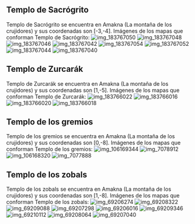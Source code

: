 ## Templo de Sacrógrito
Templo de Sacrógrito se encuentra en Amakna (La montaña de los crujidores) y sus coordenadas son [-3,-4].
Imágenes de los mapas que conforman Templo de Sacrógrito:
![img_183767050](https://media.discordapp.net/attachments/1115311447145193482/1115342046744547429/183767050.jpg)
![img_183767048](https://media.discordapp.net/attachments/1115311447145193482/1115342044014063616/183767048.jpg)
![img_183767046](https://media.discordapp.net/attachments/1115311447145193482/1115342022950273156/183767046.jpg)
![img_183767042](https://media.discordapp.net/attachments/1115311447145193482/1115342018680463400/183767042.jpg)
![img_183767054](https://media.discordapp.net/attachments/1115311447145193482/1115342049865121933/183767054.jpg)
![img_183767052](https://media.discordapp.net/attachments/1115311447145193482/1115342048434851860/183767052.jpg)
![img_183767044](https://media.discordapp.net/attachments/1115311447145193482/1115342020995711006/183767044.jpg)
![img_183767040](https://media.discordapp.net/attachments/1115311447145193482/1115342017015328849/183767040.jpg)

## Templo de Zurcarák
Templo de Zurcarák se encuentra en Amakna (La montaña de los crujidores) y sus coordenadas son [1,-5].
Imágenes de los mapas que conforman Templo de Zurcarák:
![img_183766022](https://media.discordapp.net/attachments/1115311447145193482/1115342015345999956/183766022.jpg)
![img_183766016](https://media.discordapp.net/attachments/1115311447145193482/1115341990503141558/183766016.jpg)
![img_183766020](https://media.discordapp.net/attachments/1115311447145193482/1115342013882179644/183766020.jpg)
![img_183766018](https://media.discordapp.net/attachments/1115311447145193482/1115342011260743871/183766018.jpg)

## Templo de los gremios
Templo de los gremios se encuentra en Amakna (La montaña de los crujidores) y sus coordenadas son [0,-8].
Imágenes de los mapas que conforman Templo de los gremios:
![img_106169344](https://media.discordapp.net/attachments/1115311447145193482/1115319071563595796/106169344.jpg)
![img_7078912](https://media.discordapp.net/attachments/1115311447145193482/1115364309581697074/7078912.jpg)
![img_106168320](https://media.discordapp.net/attachments/1115311447145193482/1115319069818765312/106168320.jpg)
![img_7077888](https://media.discordapp.net/attachments/1115311447145193482/1115364304519180368/7077888.jpg)

## Templo de los zobals
Templo de los zobals se encuentra en Amakna (La montaña de los crujidores) y sus coordenadas son [1,-8].
Imágenes de los mapas que conforman Templo de los zobals:
![img_69206274](https://media.discordapp.net/attachments/1115311447145193482/1115364238215614464/69206274.jpg)
![img_69208322](https://media.discordapp.net/attachments/1115311447145193482/1115364266111926383/69208322.jpg)
![img_69209088](https://media.discordapp.net/attachments/1115311447145193482/1115364268905340928/69209088.jpg)
![img_69207298](https://media.discordapp.net/attachments/1115311447145193482/1115364241520734258/69207298.jpg)
![img_69206016](https://media.discordapp.net/attachments/1115311447145193482/1115364235694850188/69206016.jpg)
![img_69209346](https://media.discordapp.net/attachments/1115311447145193482/1115364270570479676/69209346.jpg)
![img_69210112](https://media.discordapp.net/attachments/1115311447145193482/1115364272034283631/69210112.jpg)
![img_69208064](https://media.discordapp.net/attachments/1115311447145193482/1115364242909048843/69208064.jpg)
![img_69207040](https://media.discordapp.net/attachments/1115311447145193482/1115364239884947486/69207040.jpg)